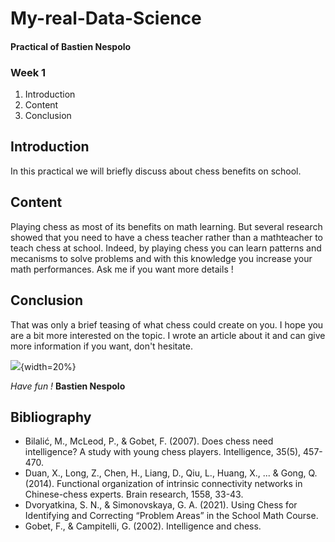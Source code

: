# My-real-Data-Science

#### Practical of Bastien Nespolo  
### Week 1

1. Introduction
2. Content 
3. Conclusion

## Introduction
In this practical we will briefly discuss about chess benefits on school. 
## Content
Playing chess as most of its benefits on math learning. But several research showed that you need to have a chess teacher rather than a mathteacher to teach chess at school. Indeed, by playing chess you can learn patterns and mecanisms to solve problems and with this knowledge you increase your math performances. Ask me if you want more details !
## Conclusion
That was only a brief teasing of what chess could create on you. I hope you are a bit more interested on the topic. I wrote an article about it and can give more information if you want, don't hesitate.

![](https://i.pinimg.com/originals/e3/d3/90/e3d39014e225b037ddc51838f7f297b3.jpg){width=20%}

*Have fun !*
**Bastien Nespolo**


## Bibliography
- Bilalić, M., McLeod, P., & Gobet, F. (2007). Does chess need intelligence? A study with young chess players. Intelligence, 35(5), 457-470.
- Duan, X., Long, Z., Chen, H., Liang, D., Qiu, L., Huang, X., ... & Gong, Q. (2014). Functional organization of intrinsic connectivity networks in Chinese-chess experts. Brain research, 1558, 33-43.
- Dvoryatkina, S. N., & Simonovskaya, G. A. (2021). Using Chess for Identifying and Correcting “Problem Areas” in the School Math Course.
- Gobet, F., & Campitelli, G. (2002). Intelligence and chess.
